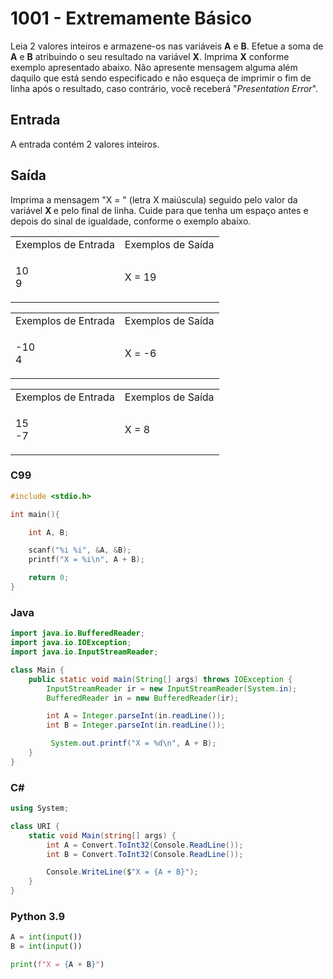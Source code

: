 <html>
  <body style="padding: 10px 0px">
    <div class="header">
      <h1>1001 - Extremamente Básico</h1>
      <div class="problem">
        <div class="description">
          <p>
            Leia 2 valores inteiros e armazene-os nas variáveis
            <strong>A</strong> e <strong>B</strong>. Efetue a soma de
            <strong>A</strong> e <strong>B</strong> atribuindo o seu resultado
            na variável <strong>X</strong>. Imprima <strong>X</strong> conforme
            exemplo apresentado abaixo. Não apresente mensagem alguma além
            daquilo que está sendo especificado e não esqueça de imprimir o fim
            de linha após o resultado, caso contrário, você receberá "<em
              >Presentation Error</em
            >".
          </p>
        </div>
        <h2>Entrada</h2>
        <div class="input">
          <p>A entrada contém 2 valores inteiros.</p>
        </div>
        <h2>Saída</h2>
        <div class="output">
          <p>
            Imprima a mensagem "X = " (letra X maiúscula) seguido pelo valor da
            variável <strong> X </strong> e pelo final de linha. Cuide para que
            tenha um espaço antes e depois do sinal de igualdade, conforme o
            exemplo abaixo.
          </p>
        </div>
        <div class="both"></div>
        <table>
          <tbody>
            <tr>
              <td>Exemplos de Entrada</td>
              <td>Exemplos de Saída</td>
            </tr>
            <tr>
              <td class="division">
                <p>
                  10<br />
                  9
                </p>
              </td>
              <td>
                <p>X = 19</p>
              </td>
            </tr>
          </tbody>
        </table>
        <table>
          <tbody>
            <tr>
              <td>Exemplos de Entrada</td>
              <td>Exemplos de Saída</td>
            </tr>
            <tr>
              <td class="division">
                <p>
                  -10<br />
                  4
                </p>
              </td>
              <td>
                <p>X = -6</p>
              </td>
            </tr>
          </tbody>
        </table>
        <table>
          <tbody>
            <tr>
              <td>Exemplos de Entrada</td>
              <td>Exemplos de Saída</td>
            </tr>
            <tr>
              <td class="division">
                <p>
                  15<br />
                  -7
                </p>
              </td>
              <td>
                <p>X = 8</p>
              </td>
            </tr>
          </tbody>
        </table>
      </div>
    </div>
  </body>
</html>

### C99

```c
#include <stdio.h>

int main(){

    int A, B;

    scanf("%i %i", &A, &B);
    printf("X = %i\n", A + B);

    return 0;
}
```

### Java

```java
import java.io.BufferedReader;
import java.io.IOException;
import java.io.InputStreamReader;

class Main {
    public static void main(String[] args) throws IOException {
        InputStreamReader ir = new InputStreamReader(System.in);
        BufferedReader in = new BufferedReader(ir);

        int A = Integer.parseInt(in.readLine());
        int B = Integer.parseInt(in.readLine());

         System.out.printf("X = %d\n", A + B);
    }
}
```

### C#

```cs
using System;

class URI {
    static void Main(string[] args) {
        int A = Convert.ToInt32(Console.ReadLine());
        int B = Convert.ToInt32(Console.ReadLine());

        Console.WriteLine($"X = {A + B}");
    }
}
```

### Python 3.9

```python
A = int(input())
B = int(input())

print(f"X = {A + B}")

```
